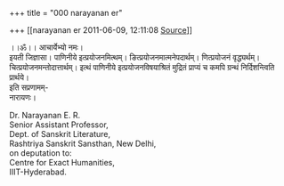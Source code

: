 +++
title = "000 narayanan er"

+++
[[narayanan er	2011-06-09, 12:11:08 [Source](https://groups.google.com/g/bvparishat/c/ahxDtLS2OcE)]]



।।ॐ।। आचार्येभ्यो नमः।  
इयती जिज्ञासा। पाणिनीये इत्प्रयोजनमित्थम्। ङित्प्रयोजनमात्मनेपदार्थम्। णित्प्रयोजनं वृद्ध्यर्थम्। चित्प्रयोजनमन्तोदात्तार्थम्। इत्थं पाणिनीये इत्प्रयोजनविषयाश्रितं मुद्रितं प्राप्यं च कमपि ग्रन्थं निर्दिशन्त्विति प्रार्थये।  
इति सप्रणामम्-  
नारायणः।  



Dr. Narayanan E. R.  
Senior Assistant Professor,  
Dept. of Sanskrit Literature,  
Rashtriya Sanskrit Sansthan, New Delhi,  
on deputation to:  
Centre for Exact Humanities,  
IIIT-Hyderabad.

  

